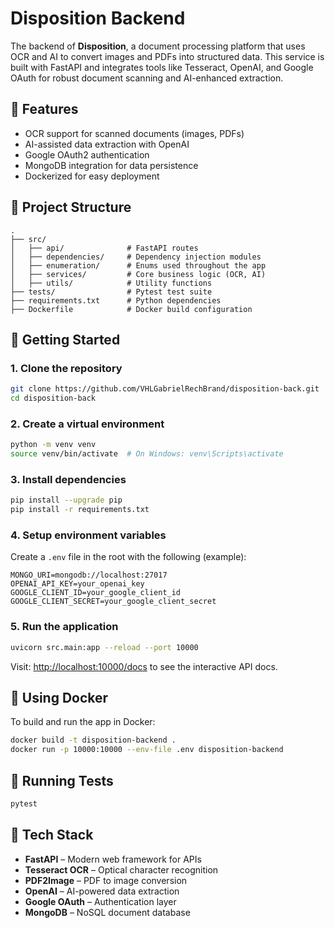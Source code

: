 # Disposition Backend

The backend of **Disposition**, a document processing platform that uses OCR and AI to convert images and PDFs into structured data. This service is built with FastAPI and integrates tools like Tesseract, OpenAI, and Google OAuth for robust document scanning and AI-enhanced extraction.

## 🧠 Features

- OCR support for scanned documents (images, PDFs)
- AI-assisted data extraction with OpenAI
- Google OAuth2 authentication
- MongoDB integration for data persistence
- Dockerized for easy deployment

## 📁 Project Structure

```
.
├── src/
│   ├── api/              # FastAPI routes
│   ├── dependencies/     # Dependency injection modules
│   ├── enumeration/      # Enums used throughout the app
│   ├── services/         # Core business logic (OCR, AI)
│   ├── utils/            # Utility functions
├── tests/                # Pytest test suite
├── requirements.txt      # Python dependencies
├── Dockerfile            # Docker build configuration
```

## 🚀 Getting Started

### 1. Clone the repository

```bash
git clone https://github.com/VHLGabrielRechBrand/disposition-back.git
cd disposition-back
```

### 2. Create a virtual environment

```bash
python -m venv venv
source venv/bin/activate  # On Windows: venv\Scripts\activate
```

### 3. Install dependencies

```bash
pip install --upgrade pip
pip install -r requirements.txt
```

### 4. Setup environment variables

Create a `.env` file in the root with the following (example):

```env
MONGO_URI=mongodb://localhost:27017
OPENAI_API_KEY=your_openai_key
GOOGLE_CLIENT_ID=your_google_client_id
GOOGLE_CLIENT_SECRET=your_google_client_secret
```

### 5. Run the application

```bash
uvicorn src.main:app --reload --port 10000
```

Visit: [http://localhost:10000/docs](http://localhost:10000/docs) to see the interactive API docs.

## 🐳 Using Docker

To build and run the app in Docker:

```bash
docker build -t disposition-backend .
docker run -p 10000:10000 --env-file .env disposition-backend
```

## 🧪 Running Tests

```bash
pytest
```

## 🧠 Tech Stack

- **FastAPI** – Modern web framework for APIs
- **Tesseract OCR** – Optical character recognition
- **PDF2Image** – PDF to image conversion
- **OpenAI** – AI-powered data extraction
- **Google OAuth** – Authentication layer
- **MongoDB** – NoSQL document database

